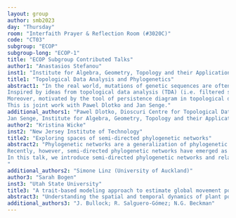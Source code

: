 ```yaml
---
layout: group
author: smb2023
day: "Thursday"
room: "Interfaith Prayer & Reflection Room (#3020C)"
code: "CT03"
subgroup: "ECOP"
subgroup-long: "ECOP-1"
title: "ECOP Subgroup Contributed Talks"
author1: "Anastasios Stefanou"
inst1: "Institute for Algebra, Geometry, Topology and their Applications, University of Bremen"
title1: "Topological Data Analysis and Phylogenetics"
abstract1: "In the real world, mutations of genetic sequences are often accompanied by their recombinations. Such joint phenomena are modeled by phylogenetic networks. These networks are typically generated or reconstructed from coalescent processes that may arise from optimal merging or fitting together a given set of phylogenetic trees. L. Nakkleh formulated the phylogenetic network reconstruction problem (PNRP) as follows: Given a family of phylogenetic trees over a common set of taxa, is there a unique minimal phylogenetic network whose set of spanning trees contains the family? There are different answers to PNRP, since there are different ways to define what a “minimal network” is (based on different optimization criteria).
Inspired by ideas from topological data analysis (TDA) (i.e. filtered simplicial complexes), we devise a simplicial lattice-model for modeling phylogenetic networks, called the cluttergram, that generalizes the dendrogram (filtered partition) model of phylogenetic trees. We show that the collection of all cluttergrams over the same set of taxa (leaves) forms a lattice. This lattice-model allows us to solve the PNRP in a mathematically rigorous way and in a way that is free of choosing optimization criteria for the reconstruction process. The solution to the phylogenetic network reconstruction process is obtained by taking the join operation of the dendrograms on the lattice of cluttergrams (by viewing dendrograms as cluttergrams). Furthermore, we show that computing the join-cluttergram from a given set of dendrograms is polynomial in the size and the number of the input trees (dendrograms). 
Moreover, motivated by the tool of persistence diagram in topological data analysis, we introduce an invariant of cluttergrams, called the mergegram, by extending the corresponding construction that was defined by Elkin and Kurlin on dendrograms. Then, we show that the mergegram is a 1-Lipschitz stable invariant of cluttergrams. This new TDA-signature of phylogenetic networks enable us to utilize standard statistical pipelines (vectorization and machine learning) to study phylogenetic networks. To illustrate the utility of these new TDA-tools to Phylogenetics, in this work we provide Python implementations of the introduced concepts and also experiments with certain benchmark biological datasets.
This is joint work with Pawel Dlotko and Jan Senge."
additional_authors1: "Pawel Dlotko, Dioscuri Centre for Topological Data Analysis, Institute of Mathematics of the Polish Academy of Sciences;
Jan Senge, Institute for Algebra, Geometry, Topology and their Applications, University of Bremen"
author2: "Kristina Wicke"
inst2: "New Jersey Institute of Technology"
title2: "Exploring spaces of semi-directed phylogenetic networks"
abstract2: "Phylogenetic networks are a generalization of phylogenetic trees allowing for the representation of speciation and reticulate evolutionary events such as hybridization or horizontal gene transfer. Traditionally, two types of phylogenetic networks were considered in the literature: unrooted (undirected) ones that are often used to represent conflict in data and rooted (directed) ones that explicitly depict evolution as a directed process. 
Recently, however, semi-directed phylogenetic networks have emerged as a class of phylogenetic networks sitting between rooted and unrooted phylogenetic networks since they contain directed and undirected edges. For example, software such as PhyloNetworks, NANUQ, and PhyNEST reconstructs semi-directed level-1 networks from biological data. However, in contrast to rooted and unrooted phylogenetic networks, little is known about searching spaces of semi-directed phylogenetic networks to find an optimal network. 
In this talk, we introduce semi-directed phylogenetic networks and related concepts. We then discuss a rearrangement move, called cut edge transfer (CET), and show that the space of semi-directed level-1 networks with a fixed leaf set and number of reticulations is connected under CET. Hence, every semi-directed level-1 network in this space can be transformed into any other such network by a sequence of CETs. By introducing two additional moves that allow for the addition and deletion of reticulations, we extend our results to semi-directed (level-1) network on a fixed leaf set. As a byproduct, we also obtain connectedness results for rooted level-1 networks under a rooted version of CET. 
"
additional_authors2: "Simone Linz (University of Auckland)"
author3: "Sarah Bogen"
inst3: "Utah State University"
title3: "A trait-based modeling approach to estimate global movement potential for plant populations in a warming planet"
abstract3: "Understanding the spatial and temporal dynamics of plant populations has important implications for the fields of ecology and conservation. A rich body of mathematical approaches have been developed to mechanistically model population spread based on species demography and seed dispersal patterns. However, with over 390,000 plant species on Earth, it is not feasible to collect complete information on all species for the purpose of making generalized conclusions. This problem may be addressed through trait-based modeling, which seeks to represent realistic combinations of organismal traits rather than focusing on individual species. In this work, I use a Bayesian multivariate approach to synthesize sparse datasets and estimate key demographic and dispersal parameters for a population of virtual species. I then use integrodifference equations to estimate population spreading speeds for virtual species and investigate links between movement-related extinction risk and easy-to-measure plant functional traits. This work demonstrates an example of how empirical data, statistical modeling, and mathematical modeling may be synthesized to advance understanding and inform decision-making in complex fields such a spatial ecology."
additional_authors3: "J. Bullock; R. Salguero-Gómez; N.G. Beckman"
---
```

